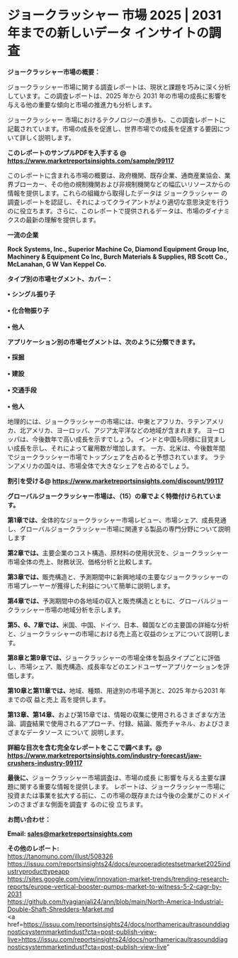 # ジョークラッシャー 市場 2025 | 2031 年までの新しいデータ インサイトの調査

<strong><b>ジョークラッシャー市場の概要：</b></strong>

ジョークラッシャー市場に関する調査レポートは、現状と課題を巧みに深く分析しています。この調査レポートは、2025 年から 2031 年の市場の成長に影響を与える他の重要な傾向と市場の推進力も分析します。

ジョークラッシャー 市場におけるテクノロジーの進歩も、この調査レポートに記載されています。市場の成長を促進し、世界市場での成長を促進する要因について詳しく説明します。

<strong>このレポートのサンプルPDFを入手する @ <a href=https://www.marketreportsinsights.com/sample/99117>https://www.marketreportsinsights.com/sample/99117</a></strong>

このレポートに含まれる市場の概要は、政府機関、既存企業、通商産業協会、業界ブローカー、その他の規制機関および非規制機関などの幅広いリソースからの情報を提供します。これらの組織から取得したデータは ジョークラッシャー の調査レポートを認証し、それによってクライアントがより適切な意思決定を行うのに役立ちます。さらに、このレポートで提供されるデータは、市場のダイナミクスの最新の理解を提供します。

<strong>一流の企業</strong>

<strong><b>Rock Systems, Inc., Superior Machine Co, Diamond Equipment Group Inc, Machinery & Equipment Co Inc, Burch Materials & Supplies, RB Scott Co., McLanahan, G W Van Keppel Co.</b></strong>

<strong><b>タイプ別の市場セグメント、カバー：</b></strong>

<strong>• シングル振り子<br><br>• 化合物振り子<br><br>• 他人</strong>

<strong><b>アプリケーション別の市場セグメントは、次のように分類できます。</b></strong>

<strong>• 採掘<br><br>• 建設<br><br>• 交通手段<br><br>• 他人</strong>

 地理的には、ジョークラッシャーの市場には、中東とアフリカ、ラテンアメリカ、北アメリカ、ヨーロッパ、アジア太平洋などの地域が含まれます。 ヨーロッパは、今後数年で高い成長を示すでしょう。 インドと中国も同様に目覚ましい成長を示し、それによって雇用数が増加します。 一方、北米は、今後数年間でジョークラッシャー市場でトップシェアを占めると予想されています。 ラテンアメリカの国々は、市場全体で大きなシェアを占めるでしょう。

<strong>割引を受ける@ <a href=https://www.marketreportsinsights.com/discount/99117>https://www.marketreportsinsights.com/discount/99117</a></strong>

<strong><b>グローバルジョークラッシャー市場は、（15）の章でよく特徴付けられています。</b></strong>

<strong><b>第</b></strong><strong><b>1章では、</b></strong>全体的なジョークラッシャー市場レビュー、市場シェア、成長見通し、グローバルジョークラッシャー市場に関連する製品の専門分野について説明します

<strong><b>第2章では、</b></strong>主要企業のコスト構造、原材料の使用状況を、ジョークラッシャー市場全体の売上、財務状況、価格分析と比較します。

<strong><b>第3章では、</b></strong>販売構造と、予測期間中に新興地域の主要なジョークラッシャーの市場プレーヤーが獲得した利益について簡単に説明します。

<strong><b>第4章では、</b></strong>予測期間中の各地域の収入と販売構造とともに、グローバルジョークラッシャー市場の地域分析を示します。

<strong><b>第5、6、7章では、</b></strong>米国、中国、ドイツ、日本、韓国などの主要国の詳細な分析と、ジョークラッシャーの市場における売上高と収益のシェアについて説明します。

<strong><b>第8章と第9章では、</b></strong>ジョークラッシャーの市場全体を製品タイプごとに評価し、市場シェア、販売構造、成長率などのエンドユーザーアプリケーションを評価します。

<strong><b>第10章と第11章では、</b></strong>地域、種類、用途別の市場予測と、2025 年から2031 年までの収 益と売上 高を提供します。

<strong><b>第13章、第14章、</b></strong>および第15章では、情報の収集に使用されるさまざまな方法論、調査結果で使用されるアプローチ、付録、結論、販売チャネル、およびさまざまなデータソース について 説明します。

<strong>詳細な目次を含む完全なレポートをここで調べます。@ <a href=https://www.marketreportsinsights.com/industry-forecast/jaw-crushers-industry-99117>https://www.marketreportsinsights.com/industry-forecast/jaw-crushers-industry-99117</a></strong>

<strong><b>最後に、</b></strong>ジョークラッシャー市場調査は、市場の成長 に影響を</a>与える主要な課題に関する重要な情報を提供します。 レポートは、ジョークラッシャー市場に投資または事業を拡大する前に、この市場の既存または今後の企業がこのドメインのさまざまな側面を調査す るのに役 立ちます。

<strong><b>お問い合わせ：</b></strong>

<strong>Email: </strong><a href=mailto:sales@marketreportsinsights.com><strong>sales@marketreportsinsights.com</strong></a>

<strong>その他のレポート:</strong>
<br>
<a href=https://tanomuno.com/illust/508326>https://tanomuno.com/illust/508326</a>
<br>
<a href=https://issuu.com/reportsinsights24/docs/europeradiotestsetmarket2025industryproducttypeapp>https://issuu.com/reportsinsights24/docs/europeradiotestsetmarket2025industryproducttypeapp</a>
<br>
<a href=https://sites.google.com/view/innovation-market-trends/trending-research-reports/europe-vertical-booster-pumps-market-to-witness-5-2-cagr-by-2031>https://sites.google.com/view/innovation-market-trends/trending-research-reports/europe-vertical-booster-pumps-market-to-witness-5-2-cagr-by-2031</a>
<br>
<a href=https://github.com/tyagianjali24/ann/blob/main/North-America-Industrial-Double-Shaft-Shredders-Market.md>https://github.com/tyagianjali24/ann/blob/main/North-America-Industrial-Double-Shaft-Shredders-Market.md</a>
<br>
<a href=https://issuu.com/reportsinsights24/docs/northamericaultrasounddiagnosticsystemmarketindust?cta=post-publish-view-live>https://issuu.com/reportsinsights24/docs/northamericaultrasounddiagnosticsystemmarketindust?cta=post-publish-view-live</a>"
